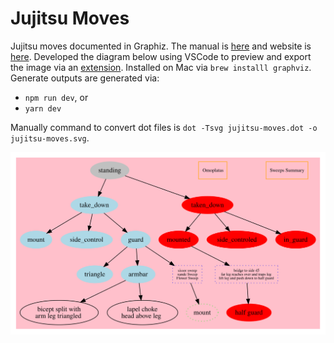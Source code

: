 # Jujitsu Moves

Jujitsu moves documented in Graphiz.
The manual is
[here](https://www.graphviz.org/pdf/dotguide.pdf)
and website is
[here](https://www.graphviz.org/).
Developed the diagram below using VSCode to preview and export the image via an
[extension](https://marketplace.visualstudio.com/items?itemName=EFanZh.graphviz-preview).
Installed on Mac via `brew installl graphviz`.
Generate outputs are generated via:

- `npm run dev`, or
- `yarn dev`

Manually command to convert dot files is
`dot -Tsvg jujitsu-moves.dot -o jujitsu-moves.svg`.

<a href="./docs/jujitsu-moves.svg">![](./docs/jujitsu-moves.svg)<a>
